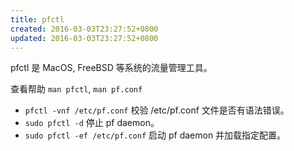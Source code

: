 ```yaml
---
title: pfctl
created: 2016-03-03T23:27:52+0800
updated: 2016-03-03T23:27:52+0800
---
```



pfctl 是 MacOS, FreeBSD 等系统的流量管理工具。

查看帮助 `man pfctl`, `man pf.conf`

- `pfctl -vnf /etc/pf.conf` 校验 /etc/pf.conf 文件是否有语法错误。
- `sudo pfctl -d` 停止 pf daemon。
- `sudo pfctl -ef /etc/pf.conf` 启动 pf daemon 并加载指定配置。
